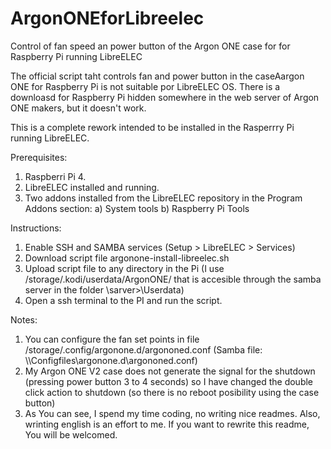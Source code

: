 # ArgonONEforLibreelec

Control of fan speed an power button of the Argon ONE case for for Raspberry Pi running LibreELEC

The official script taht controls fan and power button in the caseAargon ONE for Raspberry Pi is not suitable por LibreELEC OS. There is a downloasd for Raspberry Pi hidden somewhere in the web server of Argon ONE makers, but it doesn't work.

This is a complete rework intended to be installed in the Rasperrry Pi running LibreELEC.

Prerequisites:
  1. Raspberri Pi 4.
  2. LibreELEC installed and running.
  3. Two addons installed from the LibreELEC repository in the Program Addons section:
      a) System tools
      b) Raspberry Pi Tools

Instructions:
  1. Enable SSH and SAMBA services (Setup > LibreELEC > Services)
  2. Download script file argonone-install-libreelec.sh 
  3. Upload script file to any directory in the Pi (I use /storage/.kodi/userdata/ArgonONE/ that is accesible through the samba server in the folder \\sarver>\Userdata)
  4. Open a ssh terminal to the PI and run the script.

Notes:
  1. You can configure the fan set points in file /storage/.config/argonone.d/argononed.conf (Samba file: \\<server>\Configfiles\argonone.d\argononed.conf)
  2. My Argon ONE V2 case does not generate the signal for the shutdown (pressing power button 3 to 4 seconds) so I have changed the double click action to shutdown (so there is no reboot posibility using the case button)
  3. As You can see, I spend my time coding, no writing nice readmes. Also, wrinting english is an effort to me. If you want to rewrite this readme, You will be welcomed.

